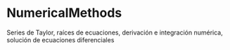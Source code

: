 # NumericalMethods
Series de Taylor, raíces de ecuaciones, derivación e integración numérica, solución de ecuaciones diferenciales
